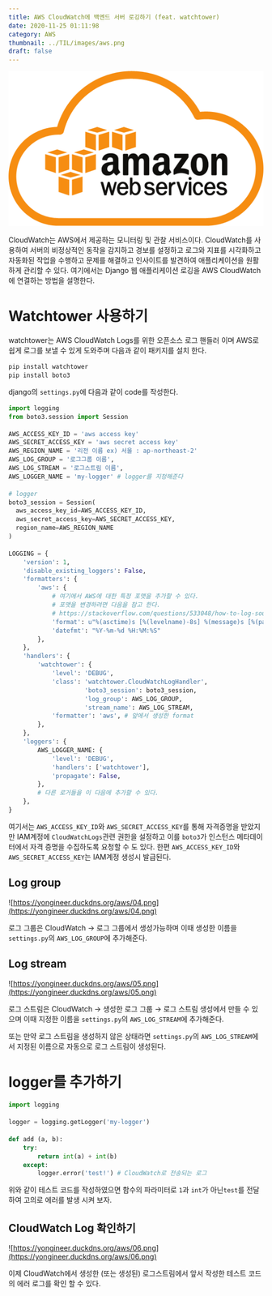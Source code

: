 ```yaml
---
title: AWS CloudWatch에 백엔드 서버 로깅하기 (feat. watchtower)
date: 2020-11-25 01:11:98
category: AWS
thumbnail: ../TIL/images/aws.png
draft: false
---
```


![](../TIL/images/aws.png)

CloudWatch는 AWS에서 제공하는 모니터링 및 관찰 서비스이다. CloudWatch를 사용하여 서버의 비정상적인 동작을 감지하고 경보를 설정하고 로그와 지표를 시각화하고 자동화된 작업을 수행하고 문제를 해결하고 인사이트를 발견하여 애플리케이션을 원활하게 관리할 수 있다. 여기에서는 Django 웹 애플리케이션 로깅을 AWS CloudWatch에 연결하는 방법을 설명한다.

# Watchtower 사용하기

watchtower는 AWS CloudWatch Logs를 위한 오픈소스 로그 핸들러 이며 AWS로 쉽게 로그를 보낼 수 있게 도와주며 다음과 같이 패키지를 설치 한다.

```python
pip install watchtower
pip install boto3
```

django의 `settings.py`에 다음과 같이 code를 작성한다.

```python
import logging
from boto3.session import Session

AWS_ACCESS_KEY_ID = 'aws access key'
AWS_SECRET_ACCESS_KEY = 'aws secret access key'
AWS_REGION_NAME = '리전 이름 ex) 서울 : ap-northeast-2'
AWS_LOG_GROUP = '로그그룹 이름',
AWS_LOG_STREAM = '로그스트림 이름',
AWS_LOGGER_NAME = 'my-logger' # logger를 지정해준다

# logger
boto3_session = Session(
  aws_access_key_id=AWS_ACCESS_KEY_ID,
  aws_secret_access_key=AWS_SECRET_ACCESS_KEY,
  region_name=AWS_REGION_NAME
)

LOGGING = {
    'version': 1,
    'disable_existing_loggers': False,
    'formatters': {
        'aws': {
            # 여기에서 AWS에 대한 특정 포맷을 추가할 수 있다.
            # 포맷을 변경하려면 다음을 참고 한다.
            # https://stackoverflow.com/questions/533048/how-to-log-source-file-name-and-line-number-in-python/44401529
            'format': u"%(asctime)s [%(levelname)-8s] %(message)s [%(pathname)s:%(lineno)d]",
            'datefmt': "%Y-%m-%d %H:%M:%S"
        },
    },
    'handlers': {
        'watchtower': {
            'level': 'DEBUG',
            'class': 'watchtower.CloudWatchLogHandler',
                     'boto3_session': boto3_session,
                     'log_group': AWS_LOG_GROUP,
                     'stream_name': AWS_LOG_STREAM,
            'formatter': 'aws', # 앞에서 생성한 format
        },
    },
    'loggers': {
        AWS_LOGGER_NAME: {
            'level': 'DEBUG',
            'handlers': ['watchtower'],
            'propagate': False,
        },
        # 다른 로거들을 이 다음에 추가할 수 있다.
    },
}
```

여기서는 `AWS_ACCESS_KEY_ID`와 `AWS_SECRET_ACCESS_KEY`를 통해 자격증명을 받았지만 IAM계정에 `CloudWatchLogs`관련 권한을 설정하고 이를 `boto3`가 인스턴스 메타데이터에서 자격 증명을 수집하도록 요청할 수 도 있다. 한편 `AWS_ACCESS_KEY_ID`와 `AWS_SECRET_ACCESS_KEY`는 IAM계정 생성시 발급된다.

## Log group

![https://yongineer.duckdns.org/aws/04.png](https://yongineer.duckdns.org/aws/04.png)

로그 그룹은 CloudWatch → 로그 그룹에서 생성가능하며 이때 생성한 이름을 `settings.py`의 `AWS_LOG_GROUP`에 추가해준다. 

## Log stream

![https://yongineer.duckdns.org/aws/05.png](https://yongineer.duckdns.org/aws/05.png)

로그 스트림은 CloudWatch → 생성한 로그 그룹 → 로그 스트림 생성에서 만들 수 있으며 이때 지정한 이름을 `settings.py`의 `AWS_LOG_STREAM`에 추가해준다.

또는 만약 로그 스트림을 생성하지 않은 상태라면 `settings.py`의 `AWS_LOG_STREAM`에서 지정된 이름으로 자동으로 로그 스트림이 생성된다.

# logger를 추가하기

```python
import logging

logger = logging.getLogger('my-logger')

def add (a, b):
	try:
		return int(a) + int(b)
	except:
		logger.error('test!') # CloudWatch로 전송되는 로그
```

위와 같이 테스트 코드를 작성하였으면 함수의 파라미터로 `1`과 `int`가 아닌`test`를 전달하여 고의로 에러를 발생 시켜 보자.

## CloudWatch Log 확인하기

![https://yongineer.duckdns.org/aws/06.png](https://yongineer.duckdns.org/aws/06.png)

이제 CloudWatch에서 생성한 (또는 생성된) 로그스트림에서 앞서 작성한 테스트 코드의 에러 로그를 확인 할 수 있다.
